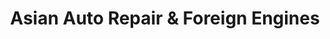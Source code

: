 ---
title: "Asian Auto Repair & Foreign Engines"
url: /beaverton/asian-auto-repair-und-foreign-engines/
shop: Autowerkstatt
---